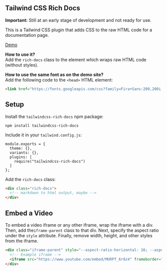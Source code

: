 Tailwind CSS Rich Docs
---------

**Important:** Still at an early stage of development and not ready for use.

This is a Tailwind CSS plugin that adds CSS to the raw HTML code for a documentation page.

[Demo](https://tailwindcss-rich-docs.netlify.com/)

**How to use it?**  
Add the `rich-docs` class to the element which wraps raw HTML code (without styles).

**How to use the same font as on the demo site?**  
Add the following code to the `<head>` HTML element:

```html
<link href="https://fonts.googleapis.com/css?family=Fira+Sans:200,200i,300,300i,400,400i,500,500i,600,600i,700,700i,800,800i&display=swap" rel="stylesheet">
```

Setup
---------

Install the `tailwindcss-rich-docs` npm package:
```
npm install tailwindcss-rich-docs
```

Include it in your `tailwind.config.js`:
```
module.exports = {
  theme: {},
  variants: {},
  plugins: [
    require("tailwindcss-rich-docs")
  ]
};
```

Add the `rich-docs` class:
```html
<div class="rich-docs">
  <!-- markdown to html output, maybe -->
</div>
```

Embed a Video
---------

To embed a video iframe or any other iframe, wrap the iframe with a div. Then, add the`iframe-parent` class to that div. Next, specify the aspect ratio under the `style` attribute. Finally, remove width, height, and other styles from the iframe.
```html
<div class="iframe-parent" style="--aspect-ratio-horizontal: 16; --aspect-ratio-vertical: 9;">
  <!-- Example iframe -->
  <iframe src="https://www.youtube.com/embed/MURPf_6r8z4" frameborder="0" allow="accelerometer; autoplay; encrypted-media; gyroscope; picture-in-picture" allowfullscreen></iframe>
</div>
```
